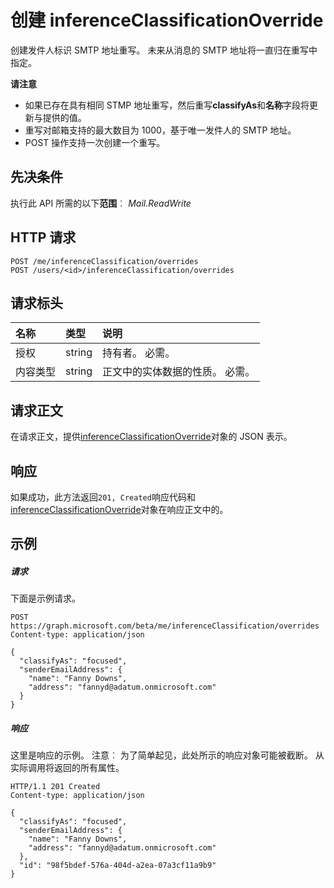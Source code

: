# <a name="create-inferenceclassificationoverride"></a>创建 inferenceClassificationOverride

创建发件人标识 SMTP 地址重写。 未来从消息的 SMTP 地址将一直归在重写中指定。

**请注意**

- 如果已存在具有相同 STMP 地址重写，然后重写**classifyAs**和**名称**字段将更新与提供的值。
- 重写对邮箱支持的最大数目为 1000，基于唯一发件人的 SMTP 地址。
- POST 操作支持一次创建一个重写。

## <a name="prerequisites"></a>先决条件
执行此 API 所需的以下**范围**︰ *Mail.ReadWrite*
## <a name="http-request"></a>HTTP 请求
<!-- { "blockType": "ignored" } -->
```http
POST /me/inferenceClassification/overrides
POST /users/<id>/inferenceClassification/overrides
```
## <a name="request-headers"></a>请求标头
| 名称       | 类型 | 说明|
|:---------------|:--------|:----------|
| 授权  | string  | 持有者<token>。 必需。 |
| 内容类型 | string  | 正文中的实体数据的性质。 必需。 |

## <a name="request-body"></a>请求正文
在请求正文，提供[inferenceClassificationOverride](../resources/inferenceclassificationoverride.md)对象的 JSON 表示。


## <a name="response"></a>响应
如果成功，此方法返回`201, Created`响应代码和[inferenceClassificationOverride](../resources/inferenceclassificationoverride.md)对象在响应正文中的。

## <a name="example"></a>示例
##### <a name="request"></a>请求
下面是示例请求。
<!-- {
  "blockType": "request",
  "name": "create_inferenceclassificationoverride_from_inferenceclassification"
}-->
```http
POST https://graph.microsoft.com/beta/me/inferenceClassification/overrides
Content-type: application/json

{
  "classifyAs": "focused",
  "senderEmailAddress": {
    "name": "Fanny Downs",
    "address": "fannyd@adatum.onmicrosoft.com"
  }
}
```

##### <a name="response"></a>响应
这里是响应的示例。 注意︰ 为了简单起见，此处所示的响应对象可能被截断。 从实际调用将返回的所有属性。
<!-- {
  "blockType": "response",
  "truncated": true,
  "@odata.type": "microsoft.graph.inferenceClassificationOverride"
} -->
```http
HTTP/1.1 201 Created
Content-type: application/json

{
  "classifyAs": "focused",
  "senderEmailAddress": {
    "name": "Fanny Downs",
    "address": "fannyd@adatum.onmicrosoft.com"
  },
  "id": "98f5bdef-576a-404d-a2ea-07a3cf11a9b9"
}
```

<!-- uuid: 8fcb5dbc-d5aa-4681-8e31-b001d5168d79
2015-10-25 14:57:30 UTC -->
<!-- {
  "type": "#page.annotation",
  "description": "Create inferenceClassificationOverride",
  "keywords": "",
  "section": "documentation",
  "tocPath": ""
}-->
